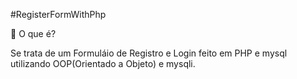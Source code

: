 #RegisterFormWithPhp


📌 O que é?

 Se trata de um Formuláio de Registro e Login feito em PHP e mysql utilizando OOP(Orientado a Objeto) e mysqli.


